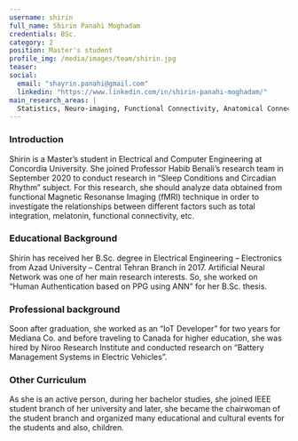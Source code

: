 ```yaml
---
username: shirin
full_name: Shirin Panahi Moghadam
credentials: BSc.
category: 2
position: Master's student
profile_img: /media/images/team/shirin.jpg
teaser:
social:
  email: "shayrin.panahi@gmail.com"
  linkedin: "https://www.linkedin.com/in/shirin-panahi-moghadam/"
main_research_areas: |
  Statistics, Neuro-imaging, Functional Connectivity, Anatomical Connectivity
---
```


### Introduction

Shirin is a Master’s student in Electrical and Computer Engineering at Concordia University. She joined Professor Habib Benali’s research team in September 2020 to conduct research in “Sleep Conditions and Circadian Rhythm” subject. For this research, she should analyze data obtained from functional Magnetic Resonanse Imaging (fMRI) technique in order to investigate the relationships between different factors such as total integration, melatonin, functional connectivity, etc.

### Educational Background

Shirin has received her B.Sc. degree in Electrical Engineering – Electronics from Azad University – Central Tehran Branch in 2017. Artificial Neural Network was one of her main research interests. So, she worked on “Human Authentication based on PPG using ANN” for her B.Sc. thesis.

### Professional background

Soon after graduation, she worked as an “IoT Developer” for two years for Mediana Co. and before traveling to Canada for higher education, she was hired by Niroo Research Institute and conducted research on “Battery Management Systems in Electric Vehicles”.

### Other Curriculum

As she is an active person, during her bachelor studies, she joined IEEE student branch of her university and later, she became the chairwoman of the student branch and organized many educational and cultural events for the students and also, children.
